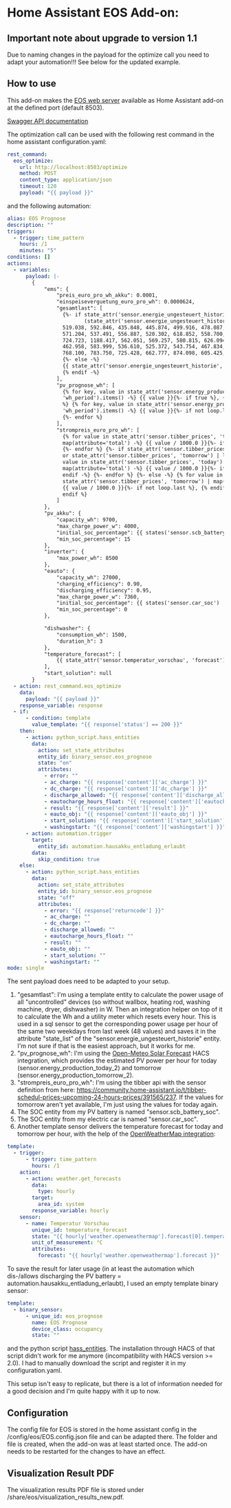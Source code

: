 # Home Assistant EOS Add-on:

## Important note about upgrade to version 1.1
Due to naming changes in the payload for the optimize call you need to adapt your automation!!!
See below for the updated example.

## How to use

This add-on makes the [EOS web server](https://github.com/Akkudoktor-EOS/EOS) available as Home Assistant add-on at the defined port (default 8503). 

[Swagger API documentation](https://petstore3.swagger.io/?url=https://raw.githubusercontent.com/Akkudoktor-EOS/EOS/refs/heads/main/docs/akkudoktoreos/openapi.json) 

The optimization call can be used with the following rest command in the home assistant configuration.yaml:
```yaml
rest_command: 
  eos_optimize:
    url: http://localhost:8503/optimize
    method: POST
    content_type: application/json
    timeout: 120
    payload: "{{ payload }}"
```

and the following automation:
```yaml
alias: EOS Prognose
description: ""
triggers:
  - trigger: time_pattern
    hours: /1
    minutes: "5"
conditions: []
actions:
  - variables:
      payload: |-
        {
            "ems": {
                "preis_euro_pro_wh_akku": 0.0001,
                "einspeiseverguetung_euro_pro_wh": 0.0000624,
                "gesamtlast": [
                  {%- if state_attr('sensor.energie_ungesteuert_historie', 'state_list') is none or 
                         (state_attr('sensor.energie_ungesteuert_historie', 'state_list').split(', ') | length != 48) %}
                  519.038, 592.846, 435.848, 445.874, 499.916, 478.087, 481.537, 445.690, 446.141, 483.501, 
                  571.204, 537.491, 556.887, 520.302, 618.852, 558.700, 747.631, 786.617, 730.839, 1975.696, 
                  724.723, 1188.417, 562.051, 569.257, 580.815, 626.094, 709.573, 579.968, 498.139, 475.231, 
                  462.958, 583.999, 536.610, 525.372, 543.754, 467.834, 542.264, 518.573, 761.854, 1478.119, 
                  768.100, 783.750, 725.428, 662.777, 874.098, 605.425, 595.513, 628.590
                  {%- else -%}
                  {{ state_attr('sensor.energie_ungesteuert_historie', 'state_list') }}
                  {% endif -%}
                ],
                "pv_prognose_wh": [
                  {% for key, value in state_attr('sensor.energy_production_today_2',
                  'wh_period').items() -%} {{ value }}{%- if true %}, {% endif -%} {%- endfor
                  %} {% for key, value in state_attr('sensor.energy_production_tomorrow_2',
                  'wh_period').items() -%} {{ value }}{%- if not loop.last %}, {% endif -%}
                  {%- endfor %}
                ],
                "strompreis_euro_pro_wh": [
                  {% for value in state_attr('sensor.tibber_prices', 'today') |
                  map(attribute='total') -%} {{ value / 1000.0 }}{%- if true %}, {% endif -%}
                  {%- endfor %} {%- if state_attr('sensor.tibber_prices', 'tomorrow') is none
                  or state_attr('sensor.tibber_prices', 'tomorrow') | length == 0 %}  {% for
                  value in state_attr('sensor.tibber_prices', 'today') |
                  map(attribute='total') -%} {{ value / 1000.0 }}{%- if not loop.last %}, {%
                  endif -%} {%- endfor %} {%- else -%} {% for value in
                  state_attr('sensor.tibber_prices', 'tomorrow') | map(attribute='total') -%}
                  {{ value / 1000.0 }}{%- if not loop.last %}, {% endif -%} {%- endfor %} {%
                  endif %}
                ]
            },
            "pv_akku": {
                "capacity_wh": 9700,
                "max_charge_power_w": 4000,
                "initial_soc_percentage": {{ states('sensor.scb_battery_soc') | int }},
                "min_soc_percentage": 15
            },
            "inverter": {
                "max_power_wh": 8500
            },
            "eauto": {
                "capacity_wh": 27000,
                "charging_efficiency": 0.90,
                "discharging_efficiency": 0.95,
                "max_charge_power_w": 7360,
                "initial_soc_percentage": {{ states('sensor.car_soc') | int }},
                "min_soc_percentage": 0
            },

            "dishwasher": {
                "consumption_wh": 1500,
                "duration_h": 3
            },
            "temperature_forecast": [
                {{ state_attr('sensor.temperatur_vorschau', 'forecast') | map(attribute='temperature') | list | join (', ') }}
            ],
            "start_solution": null
        }
  - action: rest_command.eos_optimize
    data:
      payload: "{{ payload }}"
    response_variable: response
  - if:
      - condition: template
        value_template: "{{ response['status'] == 200 }}"
    then:
      - action: python_script.hass_entities
        data:
          action: set_state_attributes
          entity_id: binary_sensor.eos_prognose
          state: "on"
          attributes:
            - error: ""
            - ac_charge: "{{ response['content']['ac_charge'] }}"
            - dc_charge: "{{ response['content']['dc_charge'] }}"
            - discharge_allowed: "{{ response['content']['discharge_allowed'] }}"
            - eautocharge_hours_float: "{{ response['content']['eautocharge_hours_float'] }}"
            - result: "{{ response['content']['result'] }}"
            - eauto_obj: "{{ response['content']['eauto_obj'] }}"
            - start_solution: "{{ response['content']['start_solution'] }}"
            - washingstart: "{{ response['content']['washingstart'] }}"
      - action: automation.trigger
        target:
          entity_id: automation.hausakku_entladung_erlaubt
        data:
          skip_condition: true
    else:
      - action: python_script.hass_entities
        data:
          action: set_state_attributes
          entity_id: binary_sensor.eos_prognose
          state: "off"
          attributes:
            - error: "{{ response['returncode'] }}"
            - ac_charge: ""
            - dc_charge: ""
            - discharge_allowed: ""
            - eautocharge_hours_float: ""
            - result: ""
            - eauto_obj: ""
            - start_solution: ""
            - washingstart: ""
mode: single
```

The sent payload does need to be adapted to your setup.

1. "gesamtlast": I'm using a template entity to calculate the power usage of all "uncontrolled" devices (so without wallbox, heating rod, washing machine, dryer, dishwasher) in W. Then an integration helper on top of it to calculate the Wh and a utility meter which resets every hour. This is used in a sql sensor to get the corresponding power usage per hour of the same two weekdays from last week (48 values) and saves it in the attribute "state_list" of the "sensor.energie_ungesteuert_historie" entity. I'm not sure if that is the easiest approach, but it works for me.
2. "pv_prognose_wh": I'm using the [Open-Meteo Solar Forecast](https://github.com/rany2/ha-open-meteo-solar-forecast) HACS integration, which provides the estimated PV power per hour for today (sensor.energy_production_today_2) and tomorrow (sensor.energy_production_tomorrow_2).
3. "strompreis_euro_pro_wh": I'm using the tibber api with the sensor definition from here: <https://community.home-assistant.io/t/tibber-schedul-prices-upcoming-24-hours-prices/391565/237>. If the values for tomorrow aren't yet available, I'm just using the values for today again.
4. The SOC entity from my PV battery is named "sensor.scb_battery_soc".
5. The SOC entity from my electric car is named "sensor.car_soc".
6. Another template sensor delivers the temperature forecast for today and tomorrow per hour, with the help of the [OpenWeatherMap integration](https://www.home-assistant.io/integrations/openweathermap/):
```yaml
template:
  - trigger:
      - trigger: time_pattern
        hours: /1
    action:
      - action: weather.get_forecasts
        data:
          type: hourly
        target:
          area_id: system
        response_variable: hourly
    sensor:
      - name: Temperatur Vorschau
        unique_id: temperature_forecast
        state: "{{ hourly['weather.openweathermap'].forecast[0].temperature }}"
        unit_of_measurement: °C
        attributes:
          forecast: "{{ hourly['weather.openweathermap'].forecast }}"
```

To save the result for later usage (in at least the automation which dis-/allows discharging the PV battery = automation.hausakku_entladung_erlaubt), I used an empty template binary sensor:
```yaml
template:
  - binary_sensor:
      - unique_id: eos_prognose
        name: EOS Prognose
        device_class: occupancy
        state: ""
```
and the python script [hass_entities](https://github.com/pmazz/ps_hassio_entities). The installation through HACS of that script didn't work for me anymore (incompatibility with HACS version >= 2.0). I had to manually download the script and register it in my configuration.yaml.

This setup isn't easy to replicate, but there is a lot of information needed for a good decision and I'm quite happy with it up to now.

## Configuration
The config file for EOS is stored in the home assistant config in the /config/eos/EOS.config.json file and can be adapted there. The folder and file is created, when the add-on was at least started once. The add-on needs to be restarted for the changes to have an effect.

## Visualization Result PDF
The visualization results PDF file is stored under /share/eos/visualization_results_new.pdf.

